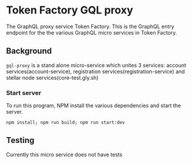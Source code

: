 # Token Factory GQL proxy

The GraphQL proxy service Token Factory. This is the GraphQL entry endpoint for the the various GraphQL micro services in Token Factory.

## Background
`gql-proxy` is a stand alone micro-service which unites 3 services: account services(account-service), registration services(registration-service) and stellar node services(core-test.gly.sh)


### Start server
To run this program, NPM install the various dependencies and start the server.  

```
npm install; npm run build; npm run start:dev
```

## Testing
Currently this micro service does not have tests

